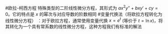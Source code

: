 #欧拉-柯西方程 特殊类型的二阶线性微分方程，其形式为 $ax^2y''+bxy'+cy=0$。它的特点是 $x$ 的幂次与对应导数的阶数相同
#变量代换法（将欧拉方程转化为线性微分方程） ：对于欧拉方程，通常使用变量代换 $x=e^t$ (等价于 $t=\ln x$)，将其转化为一个具有常系数的线性微分方程，这种方程我们有标准的解法